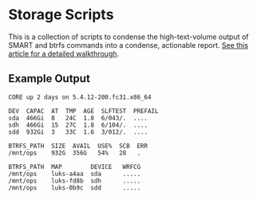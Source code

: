 # Storage Scripts

This is a collection of scripts to condense the high-text-volume output of SMART and btrfs commands into a condense, actionable report. [See this article for a detailed walkthrough](https://markmcb.com/2020/01/25/simplified-smart-and-btrfs-reporting/).

## Example Output

```
CORE up 2 days on 5.4.12-200.fc31.x86_64

DEV  CAPAC  AT  TMP  AGE  SLFTEST  PREFAIL
sda  466Gi  8   24C  1.8  6/043/.  ....
sdh  466Gi  15  27C  1.8  6/104/.  ....
sdd  932Gi  3   33C  1.6  3/012/.  ....

BTRFS_PATH  SIZE  AVAIL  USE%  SCB  ERR
/mnt/ops    932G  356G   54%   28   .

BTRFS_PATH  MAP        DEVICE   WRFCG
/mnt/ops    luks-a4aa  sda      .....
/mnt/ops    luks-fd8b  sdh      .....
/mnt/ops    luks-0b9c  sdd      .....
```
